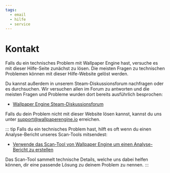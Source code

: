 ```yaml
---
tags:
  - email
  - hilfe
  - service
---
```


# Kontakt

Falls du ein technisches Problem mit Wallpaper Engine hast, versuche es mit dieser Hilfe-Seite zunächst zu lösen. Die meisten Fragen zu technischen Problemen können mit dieser Hilfe-Website gelöst werden.

Du kannst außerdem in unserem Steam-Diskussionsforum nachfragen oder es durchsuchen. Wir versuchen allen im Forum zu antworten und die meisten Fragen und Probleme wurden dort bereits ausführlich besprochen:

* [Wallpaper Engine Steam-Diskussionsforum](https://steamcommunity.com/app/431960/discussions/)

Falls du dein Problem nicht mit dieser Website lösen kannst, kannst du uns unter [support@wallpaperengine.io](mailto:support@wallpaperengine.io?subject=Support%20Request) erreichen.

::: tip
Falls du ein technisches Problem hast, hilft es oft wenn du einen Analyse-Bericht unseres Scan-Tools mitsendest:

* [Verwende das Scan-Tool von Wallpaper Engine um einen Analyse-Bericht zu erstellen](debug/scantool)

Das Scan-Tool sammelt technische Details, welche uns dabei helfen können, dir eine passende Lösung zu deinem Problem zu nennen.
:::